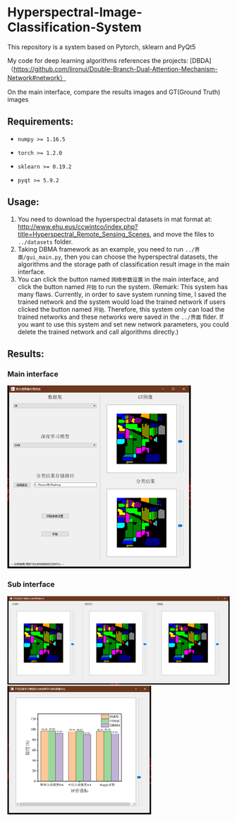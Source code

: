 # Hyperspectral-Image-Classification-System

This repository is a system based on Pytorch, sklearn and PyQt5 

My code for deep learning algorithms references the projects:
[DBDA]（https://github.com/lironui/Double-Branch-Dual-Attention-Mechanism-Network#network）  

On the main interface, compare the results images and GT(Ground Truth) images


## Requirements:
* `numpy >= 1.16.5`
- `torch >= 1.2.0`
* `sklearn >= 0.19.2` 
- `pyqt >= 5.9.2` 


## Usage:
1. You need to download the hyperspectral datasets in mat format at: http://www.ehu.eus/ccwintco/index.php?title=Hyperspectral_Remote_Sensing_Scenes, and move the files to `../datasets` folder.  
2. Taking DBMA framework as an example, you need to run `../界面/gui_main.py`, then you can choose the hyperspectral datasets, the algorithms and the storage path of classification result image in the main interface.  
3. You can click the button named `网络参数设置` in the main interface, and click the button named `开始` to run the system. 
(Remark: This system has many flaws. Currently, in order to save system running time, I saved the trained network and the system would load the trained network if users clicked the button named `开始`. Therefore, this system only can load the trained networks and these networks were saved in the `../界面` flder. If you want to use this system and set new network parameters, you could delete the trained network and call algorithms directly.)

## Results:
### Main interface
![image](https://github.com/hubowen7/hyperspectral-image-classification-system/blob/master/main_interface.png)

### Sub interface
![image](https://github.com/hubowen7/hyperspectral-image-classification-system/blob/master/interface_1.png)
![image](https://github.com/hubowen7/hyperspectral-image-classification-system/blob/master/interface_2.png)





